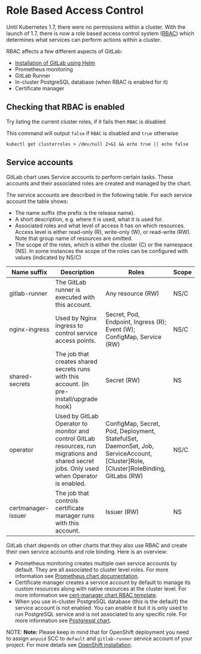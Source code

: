 # Role Based Access Control

Until Kubernetes 1.7, there were no permissions within a cluster. With the launch of 1.7, there is now a role based access control system ([RBAC](https://kubernetes.io/docs/reference/access-authn-authz/rbac/)) which determines what services can perform actions within a cluster.

RBAC affects a few different aspects of GitLab:

- [Installation of GitLab using Helm](tools.md#preparing-for-helm-with-rbac)
- Prometheus monitoring
- GitLab Runner
- In-cluster PostgreSQL database (when RBAC is enabled for it)
- Certificate manager

## Checking that RBAC is enabled

Try listing the current cluster roles, if it fails then `RBAC` is disabled

This command will output `false` if `RBAC` is disabled and `true` otherwise

`kubectl get clusterroles > /dev/null 2>&1 && echo true || echo false`

## Service accounts

GitLab chart uses Service accounts to perform certain tasks. These accounts and their associated roles
are created and managed by the chart.

The service accounts are described in the following table. For each service account the table shows:

- The name suffix (the prefix is the release name).
- A short description, e.g. where it is used, what it is used for.
- Associated roles and what level of access it has on which resources. Access level is either read-only (R),
  write-only (W), or read-write (RW). Note that group name of resources are omitted.
- The scope of the roles, which is either the cluster (C) or the namespace (NS). In some instances the scope
  of the roles can be configured with values (indicated by NS/C)

| Name suffix | Description | Roles | Scope
| ---         | ---         | ---   | ---
| gitlab-runner | The GitLab runner is executed with this account. | Any resource (RW) | NS/C
| nginx-ingress | Used by Nginx ingress to control service access points. | Secret, Pod, Endpoint, Ingress (R); Event (W); ConfigMap, Service (RW) | NS/C
| shared-secrets | The job that creates shared secrets runs with this account. (in pre-install/upgrade hook) | Secret (RW) | NS
| operator | Used by GitLab Operator to monitor and control GitLab resources, run migrations and shared secret jobs. Only used when Operator is enabled. | ConfigMap, Secret, Pod, Deployment, StatefulSet, DaemonSet, Job, ServiceAccount, \[Cluster\]Role, \[Cluster\]RoleBinding, GitLabs (RW) | NS/C
| certmanager-issuer | The job that controls certificate manager runs with this account. | Issuer (RW)  | NS

GitLab chart depends on other charts that they also use RBAC and create their own service accounts and role binding. Here is an overview:

- Prometheus monitoring creates multiple own service accounts by default. They are all associated to cluster level roles. For more information see [Prometheus chart documentation](https://github.com/helm/charts/tree/master/stable/prometheus#rbac-configuration).
- Certificate manager creates a service account by default to manage its custom resources along with native resources at the cluster level. For more information see [cert-manager chart RBAC template](https://github.com/helm/charts/blob/master/stable/cert-manager/templates/rbac.yaml).
- When you use in-cluster PostgreSQL database (this is the default) the service account is not enabled. You can enable it but it is only used to run PostgreSQL service and is not associated to any specific role. For more information see [Postgresql chart](https://github.com/helm/charts/tree/master/stable/postgresql).

NOTE: **Note:** Please keep in mind that for OpenShift deployment you need to assign `anyuid` SCC to `default` and `gitlab-runner`
service account of your project. For more details see [OpenShift installation](./cloud/openshift.md).
